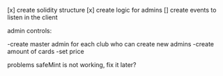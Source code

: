 [x] create solidity structure
[x] create logic for admins
[] create events to listen in the client


admin controls:

-create master admin for each club who can create new admins
-create amount of cards
-set price


problems
safeMint is not working, fix it later?
